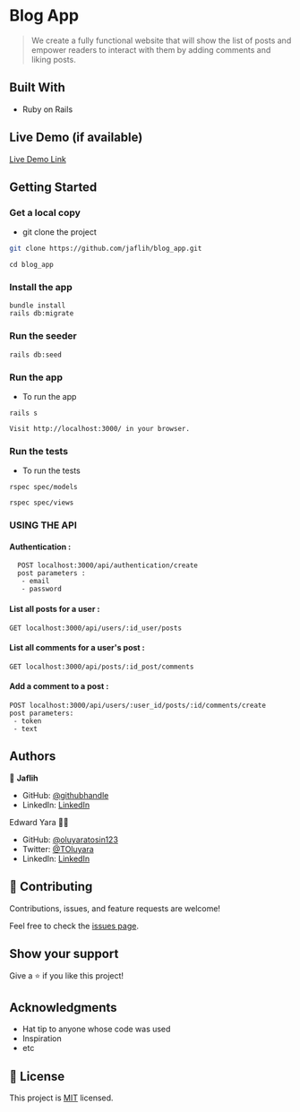 # Blog App

> We create a fully functional website that will show the list of posts and empower readers to interact with them by adding comments and liking posts.

## Built With

- Ruby on Rails

## Live Demo (if available)

[Live Demo Link](https://livedemo.com)

## Getting Started

### Get a local copy

- git clone the project

```bash
git clone https://github.com/jaflih/blog_app.git
```

```
cd blog_app
```

### Install the app

```
bundle install
rails db:migrate
```

### Run the seeder

```
rails db:seed
```

### Run the app

- To run the app

```
rails s
```

```
Visit http://localhost:3000/ in your browser.
```

### Run the tests

- To run the tests

```
rspec spec/models
```

```
rspec spec/views
```

### USING THE API

#### Authentication :

```
  POST localhost:3000/api/authentication/create
  post parameters :
   - email
   - password
```

#### List all posts for a user :

```
GET localhost:3000/api/users/:id_user/posts
```

#### List all comments for a user's post :

```
GET localhost:3000/api/posts/:id_post/comments
```

#### Add a comment to a post :

```
POST localhost:3000/api/users/:user_id/posts/:id/comments/create
post parameters:
 - token
 - text
```

## Authors

👤 **Jaflih**

- GitHub: [@githubhandle](https://github.com/jaflih)
- LinkedIn: [LinkedIn](https://www.linkedin.com/in/jaflih/)

Edward Yara :student:

- GitHub: [@oluyaratosin123](https://github.com/oluyaratosin123)
- Twitter: [@TOluyara](https://twitter.com/TOluyara)
- LinkedIn: [LinkedIn](https://www.linkedin.com/in/edward-oluyara/)

## 🤝 Contributing

Contributions, issues, and feature requests are welcome!

Feel free to check the [issues page](../../issues/).

## Show your support

Give a ⭐️ if you like this project!

## Acknowledgments

- Hat tip to anyone whose code was used
- Inspiration
- etc

## 📝 License

This project is [MIT](./MIT.md) licensed.
